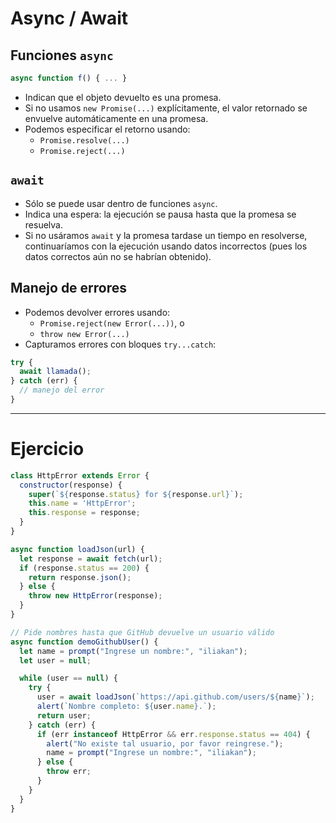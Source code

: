 # Async / Await

## Funciones `async`

```js
async function f() { ... }
```

- Indican que el objeto devuelto es una promesa.
- Si no usamos `new Promise(...)` explícitamente, el valor retornado se envuelve automáticamente en una promesa.
- Podemos especificar el retorno usando:
  - `Promise.resolve(...)`
  - `Promise.reject(...)`

## `await`

- Sólo se puede usar dentro de funciones `async`.
- Indica una espera: la ejecución se pausa hasta que la promesa se resuelva.
- Si no usáramos `await` y la promesa tardase un tiempo en resolverse, continuaríamos con la ejecución usando datos incorrectos (pues los datos correctos aún no se habrían obtenido).

## Manejo de errores

- Podemos devolver errores usando:
  - `Promise.reject(new Error(...))`, o
  - `throw new Error(...)`
- Capturamos errores con bloques `try...catch`:

```js
try {
  await llamada();
} catch (err) {
  // manejo del error
}
```

---

# Ejercicio

```js
class HttpError extends Error {
  constructor(response) {
    super(`${response.status} for ${response.url}`);
    this.name = 'HttpError';
    this.response = response;
  }
}

async function loadJson(url) {
  let response = await fetch(url); 
  if (response.status == 200) {
    return response.json();
  } else {
    throw new HttpError(response);
  }
}

// Pide nombres hasta que GitHub devuelve un usuario válido
async function demoGithubUser() {
  let name = prompt("Ingrese un nombre:", "iliakan");
  let user = null;

  while (user == null) {
    try {
      user = await loadJson(`https://api.github.com/users/${name}`);
      alert(`Nombre completo: ${user.name}.`);
      return user;
    } catch (err) {
      if (err instanceof HttpError && err.response.status == 404) {
        alert("No existe tal usuario, por favor reingrese.");
        name = prompt("Ingrese un nombre:", "iliakan");
      } else {
        throw err;
      }
    }
  }
}
```

